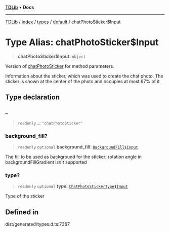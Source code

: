 [**TDLib**](../../../../../../README.md) • **Docs**

***

[TDLib](../../../../../../modules.md) / [index](../../../../../README.md) / [types](../../../README.md) / [default](../README.md) / chatPhotoSticker$Input

# Type Alias: chatPhotoSticker$Input

> **chatPhotoSticker$Input**: `object`

Version of [chatPhotoSticker](chatPhotoSticker.md) for method parameters.

Information about the sticker, which was used to create the chat photo. The sticker is shown at the center of the photo and occupies at most 67% of it

## Type declaration

### \_

> `readonly` **\_**: `"chatPhotoSticker"`

### background\_fill?

> `readonly` `optional` **background\_fill**: [`BackgroundFill$Input`](BackgroundFill$Input.md)

The fill to be used as background for the sticker; rotation angle in backgroundFillGradient isn't supported

### type?

> `readonly` `optional` **type**: [`ChatPhotoStickerType$Input`](ChatPhotoStickerType$Input.md)

Type of the sticker

## Defined in

dist/generated/types.d.ts:7367
